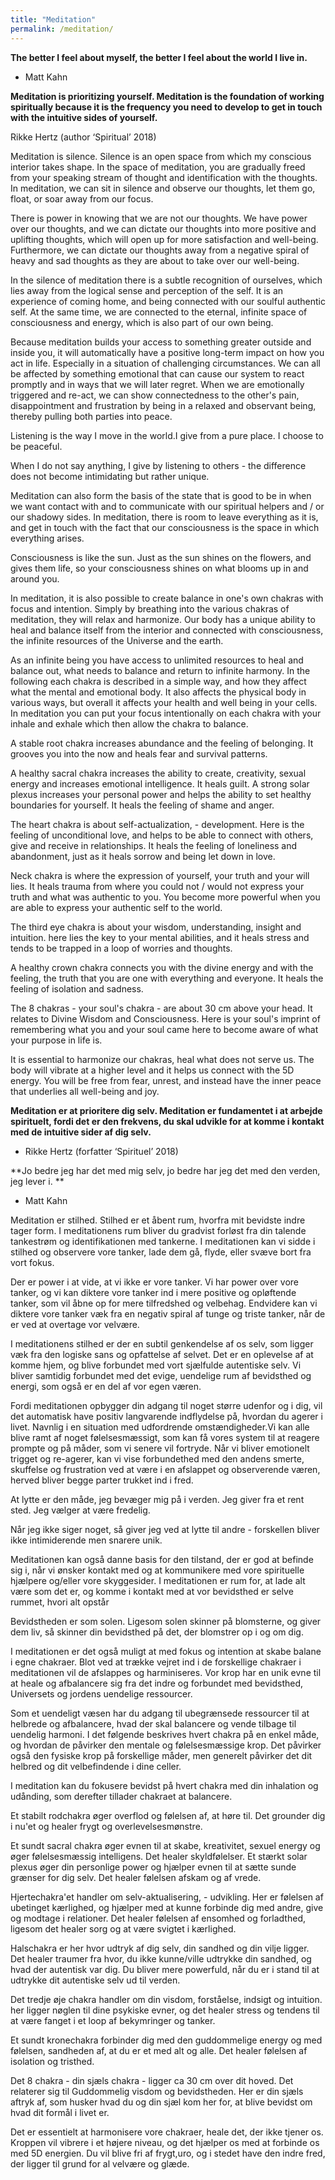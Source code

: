 ```yaml
---
title: "Meditation"
permalink: /meditation/
---
```




**The better I feel about myself, the better I feel about the world I live in.**
- Matt Kahn

**Meditation is prioritizing yourself. Meditation is the foundation of working spiritually because it is the frequency you need to develop to get in touch with the intuitive sides of yourself.**

Rikke Hertz (author ‘Spiritual’ 2018)



Meditation is silence. Silence is an open space from which my conscious interior takes shape. In the space of meditation, you are gradually freed from your speaking stream of thought and identification with the thoughts. In meditation, we can sit in silence and observe our thoughts, let them go, float, or soar away from our focus.



There is power in knowing that we are not our thoughts. We have power over our thoughts, and we can dictate our thoughts into more positive and uplifting thoughts, which will open up for more satisfaction and well-being. Furthermore, we can dictate our thoughts away from a negative spiral of heavy and sad thoughts as they are about to take over our well-being.



In the silence of meditation there is a subtle recognition of ourselves, which lies away from the logical sense and perception of the self. It is an experience of coming home, and being connected with our soulful authentic self. At the same time, we are connected to the eternal, infinite space of consciousness and energy, which is also part of our own being.



Because meditation builds your access to something greater outside and inside you, it will automatically have a positive long-term impact on how you act in life. Especially in a situation of challenging circumstances. We can all be affected by something emotional that can cause our system to react promptly and in ways that we will later regret. When we are emotionally triggered and re-act, we can show connectedness to the other's pain, disappointment and frustration by being in a relaxed and observant being, thereby pulling both parties into peace.



Listening is the way I move in the world.I give from a pure place. I choose to be peaceful.



When I do not say anything, I give by listening to others - the difference does not become intimidating but rather unique.

Meditation can also form the basis of the state that is good to be in when we want contact with and to communicate with our spiritual helpers and / or our shadowy sides. In meditation, there is room to leave everything as it is, and get in touch with the fact that our consciousness is the space in which everything arises.



Consciousness is like the sun. Just as the sun shines on the flowers, and gives them life, so your consciousness shines on what blooms up in and around you.



In meditation, it is also possible to create balance in one's own chakras with focus and intention. Simply by breathing into the various chakras of meditation, they will relax and harmonize. Our body has a unique ability to heal and balance itself from the interior and connected with consciousness, the infinite resources of the Universe and the earth.



As an infinite being you have access to unlimited resources to heal and balance out, what needs to balance and return to infinite harmony. In the following each chakra is described in a simple way, and how they affect what the mental and emotional body. It also affects the physical body in various ways, but overall it affects your health and well being in your cells. In meditation you can put your focus intentionally on each chakra with your inhale and exhale which then allow the chakra to balance.



A stable root chakra increases abundance and the feeling of belonging. It grooves you into the now and heals fear and survival patterns.



A healthy sacral chakra increases the ability to create, creativity, sexual energy and increases emotional intelligence. It heals guilt. A strong solar plexus increases your personal power and helps the ability to set healthy boundaries for yourself. It heals the feeling of shame and anger.



The heart chakra is about self-actualization, - development. Here is the feeling of unconditional love, and helps to be able to connect with others, give and receive in relationships. It heals the feeling of loneliness and abandonment, just as it heals sorrow and being let down in love.



Neck chakra is where the expression of yourself, your truth and your will lies. It heals trauma from where you could not / would not express your truth and what was authentic to you. You become more powerful when you are able to express your authentic self to the world.



The third eye chakra is about your wisdom, understanding, insight and intuition. here lies the key to your mental abilities, and it heals stress and tends to be trapped in a loop of worries and thoughts.



A healthy crown chakra connects you with the divine energy and with the feeling, the truth that you are one with everything and everyone. It heals the feeling of isolation and sadness.



The 8 chakras - your soul's chakra - are about 30 cm above your head. It relates to Divine Wisdom and Consciousness. Here is your soul's imprint of remembering what you and your soul came here to become aware of what your purpose in life is.

It is essential to harmonize our chakras, heal what does not serve us. The body will vibrate at a higher level and it helps us connect with the 5D energy. You will be free from fear, unrest, and instead have the inner peace that underlies all well-being and joy.



**Meditation er at prioritere dig selv. Meditation er fundamentet i at arbejde spirituelt, fordi det er den frekvens, du skal udvikle for at komme i kontakt med de intuitive sider af dig selv.**

- Rikke Hertz (forfatter ‘Spirituel’ 2018)

**Jo bedre jeg har det med mig selv, jo bedre har jeg det med den verden, jeg lever i. **

- Matt Kahn




Meditation er stilhed. Stilhed er et åbent rum, hvorfra mit bevidste indre tager form. I meditationens rum bliver du gradvist forløst fra din talende tankestrøm og identifikationen med tankerne. I meditationen kan vi sidde i stilhed og observere vore tanker, lade dem gå, flyde, eller svæve bort fra vort fokus. 

Der er power i at vide, at vi ikke er vore tanker.  Vi har power over vore tanker, og vi kan diktere vore tanker ind i mere positive og opløftende tanker, som vil åbne op for mere tilfredshed og velbehag. Endvidere kan vi diktere vore tanker væk fra en negativ spiral af tunge og triste tanker, når de er ved at overtage vor velvære.

I meditationens stilhed er der en subtil genkendelse af os selv, som ligger væk fra den logiske sans og opfattelse af selvet. Det er en oplevelse af at komme hjem, og blive forbundet med vort sjælfulde autentiske selv. Vi bliver samtidig forbundet med det evige, uendelige rum af bevidsthed og energi, som også er en del af vor egen væren.

Fordi meditationen opbygger din adgang til noget større udenfor og i dig, vil det automatisk have positiv langvarende indflydelse på, hvordan du agerer i livet. 
Navnlig i en situation med udfordrende omstændigheder.Vi kan alle blive ramt af noget følelsesmæssigt, som kan få vores system til at reagere prompte og på måder, som vi senere vil fortryde. Når vi bliver emotionelt trigget og re-agerer, kan vi vise forbundethed med den andens smerte, skuffelse og frustration ved at være i en afslappet og observerende væren, herved bliver begge parter trukket ind i fred.

At lytte er den måde, jeg bevæger mig på i verden. Jeg giver fra et rent sted. Jeg vælger at være fredelig.

Når jeg ikke siger noget, så giver jeg ved at lytte til andre - forskellen bliver ikke intimiderende men snarere unik.

Meditationen kan også danne basis for den tilstand, der er god at befinde sig i, når vi ønsker kontakt med og at kommunikere med vore spirituelle hjælpere og/eller vore skyggesider. I meditationen er rum for, at lade alt være som det er, og komme i kontakt med at vor bevidsthed er selve rummet, hvori alt opstår 

Bevidstheden er som solen. Ligesom solen skinner på blomsterne, og giver dem liv, så skinner din bevidsthed på det, der blomstrer op i og om dig. 

I meditationen er det også muligt at med fokus og intention at skabe balane i egne chakraer. Blot ved at trække vejret ind i de forskellige chakraer i meditationen vil de afslappes og harminiseres. Vor krop har en unik evne til at heale og afbalancere sig fra det indre og forbundet med bevidsthed, Universets og jordens uendelige ressourcer.

Som et uendeligt væsen har du adgang til ubegrænsede ressourcer til at helbrede og afbalancere, hvad der skal balancere og vende tilbage til uendelig harmoni.
I det følgende beskrives hvert chakra på en enkel måde, og hvordan de påvirker den mentale og følelsesmæssige krop. Det påvirker også den fysiske krop på forskellige måder, men generelt påvirker det dit helbred og dit velbefindende i dine celler.

I meditation kan du fokusere bevidst på hvert chakra med din inhalation og udånding, som derefter tillader chakraet at balancere.

Et stabilt rodchakra øger overflod og følelsen af, at høre til. Det grounder dig i nu'et og healer frygt og overlevelsesmønstre.

Et sundt sacral chakra øger evnen til at skabe, kreativitet, sexuel energy og øger følelsesmæssig intelligens. Det healer skyldfølelser.
Et stærkt solar plexus øger din personlige power og hjælper evnen til at sætte sunde grænser for dig selv. Det healer følelsen afskam og af vrede.

Hjertechakra'et handler om selv-aktualisering, - udvikling. Her er følelsen af ubetinget kærlighed, og hjælper med at kunne forbinde dig med andre, give og modtage i relationer. Det healer følelsen af ensomhed og forladthed, ligesom det healer sorg og at være svigtet i kærlighed.

Halschakra er her hvor udtryk af dig selv, din sandhed og din vilje ligger. Det healer traumer fra hvor, du ikke kunne/ville udtrykke din sandhed, og hvad der autentisk var dig. Du bliver mere powerfuld, når du er i stand til at udtrykke dit autentiske selv ud til verden.

Det tredje øje chakra handler om din visdom, forståelse, indsigt og intuition. her ligger nøglen til dine psykiske evner, og det healer stress og tendens til at være fanget i et loop af bekymringer og tanker.

Et sundt kronechakra forbinder dig med den guddommelige energy og med følelsen, sandheden af, at du er et med alt og alle. Det healer følelsen af isolation og tristhed.

Det 8 chakra - din sjæls chakra - ligger ca 30 cm over dit hoved. Det relaterer sig til Guddommelig visdom og bevidstheden. Her er din sjæls aftryk af, som husker hvad du og din sjæl kom her for, at blive bevidst om hvad dit formål i livet er.

Det er essentielt at harmonisere vore chakraer, heale det, der ikke tjener os. Kroppen vil vibrere i et højere niveau, og det hjælper os med at forbinde os med 5D energien. Du vil blive fri af frygt,uro, og i stedet have den indre fred, der ligger til grund for al velvære og glæde.




